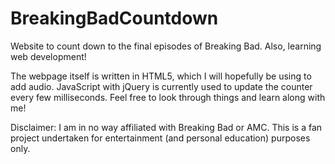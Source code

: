 BreakingBadCountdown
====================

Website to count down to the final episodes of Breaking Bad. Also, learning web development!

The webpage itself is written in HTML5, which I will hopefully be using to add audio. JavaScript with jQuery is
currently used to update the counter every few milliseconds. Feel free to look through things and learn along with me!

Disclaimer: I am in no way affiliated with Breaking Bad or AMC. This is a fan project undertaken for entertainment
(and personal education) purposes only.
